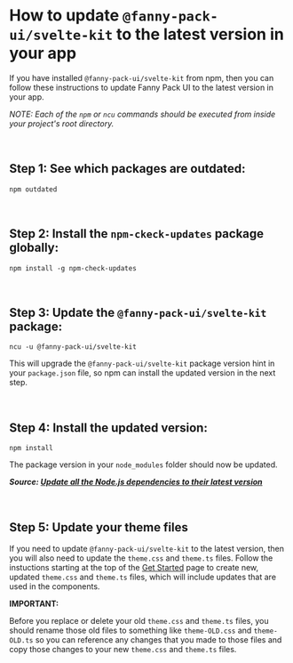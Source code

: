 # How to update `@fanny-pack-ui/svelte-kit` to the latest version in your app
If you have installed `@fanny-pack-ui/svelte-kit` from npm, then you can follow these instructions to update Fanny Pack UI to the latest version in your app.

*NOTE: Each of the `npm` or `ncu` commands should be executed from inside your project's root directory.*

<br>

## Step 1: See which packages are outdated:
```
npm outdated
```

<br>

## Step 2: Install the `npm-ckeck-updates` package globally:

```
npm install -g npm-check-updates
```

<br>

## Step 3: Update the `@fanny-pack-ui/svelte-kit` package:

```
ncu -u @fanny-pack-ui/svelte-kit
```
This will upgrade the `@fanny-pack-ui/svelte-kit` package version hint in your `package.json` file, so npm can install the updated version in the next step.

<br>

## Step 4: Install the updated version:

```
npm install
```
The package version in your `node_modules` folder should now be updated.

***Source: [Update all the Node.js dependencies to their latest version](https://nodejs.dev/learn/update-all-the-nodejs-dependencies-to-their-latest-version)***

<br>

## Step 5: Update your theme files

If you need to update `@fanny-pack-ui/svelte-kit` to the latest version, then you will also need to update the `theme.css` and `theme.ts` files. Follow the instuctions starting at the top of the [Get Started](/get-started) page to create new, updated `theme.css` and `theme.ts` files, which will include updates that are used in the components. 

**IMPORTANT:**

Before you replace or delete your old `theme.css` and `theme.ts` files, you should rename those old files to something like `theme-OLD.css` and `theme-OLD.ts` so you can reference any changes that you made to those files and copy those changes to your new `theme.css` and `theme.ts` files.
